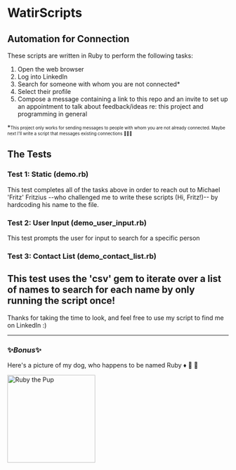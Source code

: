 # WatirScripts

## Automation for Connection

These scripts are written in Ruby to perform the following tasks:
  1. Open the web browser
  2. Log into LinkedIn
  3. Search for someone with whom you are not connected*
  4. Select their profile
  5. Compose a message containing a link to this repo and an invite to set up an appointment to talk about feedback/ideas re: this project and programming in general
  
  *<sub><sup>This project only works for sending messages to people with whom you are not already connected. Maybe next I'll write a script that messages existing connections :thinking::thinking::thinking:</sub></sup> 

## The Tests

### Test 1: Static (demo.rb)
This test completes all of the tasks above in order to reach out to Michael 'Fritz' Fritzius -\-who challenged me to write these scripts (Hi, Fritz!)-\- by hardcoding his name to the file.

### Test 2: User Input (demo_user_input.rb)
This test prompts the user for input to search for a specific person

### Test 3: Contact List (demo_contact_list.rb)
This test uses the 'csv' gem to iterate over a list of names to search for each name by only running the script once!
---

Thanks for taking the time to look, and feel free to use my script to find me on LinkedIn :)







---
### :sparkles:_**Bonus**_:sparkles:
Here's a picture of my dog, who happens to be named Ruby :diamonds: :gem: :dog:

<img src="ruby_smile_sm.png" alt="Ruby the Pup" width="200"/>

